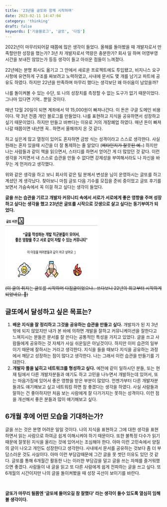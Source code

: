 ```yaml
---
title: '23년을 글또와 함께 시작하며'
date: 2023-02-11 14:47:04
category: 'thinking'
draft: false
keywords: ['기술블로그', '글또', '다짐']
---
```


2022년이 마무리되어갈 때쯤에 많은 생각이 들었다. 올해를 돌아봤을 때 개발자로서 만족할만한 성장을 했는가? 3년 차 개발자로서 역량은 충분한가? 회사 일 하며 어영부영 시간을 보내진 않았는가 등등 생각이 들고 아쉬운 점들이 느껴졌다.

22년에는 분명 회사도 옮기고 그 안에서 새로운 프로젝트에도 투입됐고, 비지니스 요구사항에 유연하게 구조를 짜보려고 노력하였고, 사내에 문서도 몇 개를 남기고 파트에 공유도 하였다. 하지만 22년을 만족하며 마무리 했다는 생각보단 왜 아쉬움이 남았을까?

나를 돌이켜볼 수 있는 수단, 또 나의 성장치를 측정할 수 없는 도구가 없기 때문이었다. 그나마 있다면 기억.. 뿐일 것이다.

매년 12월 20일이 되면 계좌에서 약 15,000원이 빠져나간다. 이 돈은 구글 도메인 비용이다. 약 3년 전쯤 개인 블로그를 만들었다. 나를 표현하고 지식을 공유하면서 성장하고 싶기 때문이었다. 하지만 만들고 바쁘다는 이유로 거의 개장폐업 하였다. 매년 돈이 빠져나갈 때쯤이면 내년엔 꼭.. 하면서 올해까지 온 것 같다. 

하고 싶은게 많고 열정이 있어도 혼자하면 금방 식는 성격이라고 스스로 생각한다. 사실 원래는 혼자 있을때 시간을 더 잘 통제하는 줄 알았다 (~~메타인지가 잘못된 예..~~) 하지만 나는 사람들과 같이 책을 읽으면서, 스터디를 하면서 얻어간 게 더 많았던 것 같다. 이런 생각을 거치면서 내 스스로 습관을 만들 수 없다면 강제성을 부여해서라도 나 자신을 바꾸는 게 먼저라고 생각했다.

위와 같은 생각을 하고 보니 회사의 같은 팀 분께서 변성윤 님이 운영하시는 글또를 하고 계셨던 게 생각났다. 찾아보니 마침 글또 다음 기수를 모집을 준비 중이었고 글또 후기를 보면서 가슴속에서 꼭 이걸 하고 싶다는 생각이 들었다.

**글을 쓰는 습관을 기르고 개발자 커뮤니티 속에서 서로가 서로에게 좋은 영향을 주며 성장하고 싶다는 생각을 했고 23년은 글또를 시작으로 갓생으로 살고 싶다는 동기부여가 되었다.**

<img src="../../assets/start_with_geultto_1.png" width=300 height=200>

~~(이 글의 취지는 글또를 시작하며 다짐글이었으나.. 쓰다보니 22년의 회고부터 시작하게 되었네요..🥲)~~


## 글또에서 달성하고 싶은 목표는?
1. **배운 지식을 잘 정리하고 그것을 공유하는 습관을 만들고 싶다.** 개발자가 된 지 3년밖에 되지 않았지만 내가 본 바에 의하면 개발을 잘하고 커뮤니케이션을 잘한다고 느껴지시는 분들은 문서를 잘 쓴다는 공통적인 특성을 가지고 있었다. 글을 쓰고 사람들에게 공유하는 것 자체가 사실 쉬운일은 아닐것이다. 하지만 이미 습관의 일부이기 때문에 잘하시는 거라고 생각한다. 지식을 들을 때보다 지식을 공유하는 과정에서 깨닫고 성장하는 점이 많다고 생각한다. 나는 그래서 이런 습관을 만들기를 기대한다.
2. **개발자 풀을 넓히고 네트워크를 형성하고 싶다.** 예전에 같이 일하시던 분들, 또는 현재 팀에서 다른 개발자분들과 얘기도 하고 고민을 나누면서 개발하는데 있어서, 또는 마음가짐에 있어서 좋은 영향을 받은 부분이 많았다. 언젠가부터 다른 개발자분들과도 얘기해보고 싶고 네트워킹 하면 참 좋겠다는 생각을 하였다. 사실 사람들과 말하는 건 좋아하지만 처음 보는 사람에게 잘 다가가지는 못하는 성격이다. 이런 점을 개선해서 좋은 분들과 많이 얘기해보고 싶다.


## 6개월 후에 어떤 모습을 기대하는가?
글을 쓰는 것은 분명 어려운 일일 것이다. 나의 지식을 표현하고 그에 대한 생각을 표현하면서 읽는 사람으로 하여금 쉽게 이해시켜야 하기 때문이다. 또한 불특정 다수가 읽기 때문에 잘못된 지식을 올리는 것에 있어서는 조심해야 한다. 아마 이런 고민속에서 양질의 글이 나오고 개인도 성장한다고 생각한다. 사내에서 문서를 공유하는 것보다 좀 더 부담스러운 것도 사실이다. 아마 이런 부담감때문에 그간 글을 못 썻던 이유도 있던 것 같다. 글또를 통해 6개월간 활동한 나는 이러한 부담감을 덜고 글을 쓰는 자체를 즐거워했으면 좋겠다. 사람들이 내 글을 읽고 또 다른 사람에게 쉽게 전파하는 글을 쓰고 싶다. 또 6개월의 시간이지만 나의 글을 돌이켜봤을 때 성장 곡선이 보이기를 바란다.

<br>

**글또가 마무리 될쯤엔 ‘글또에 들어오길 참 잘했다’ 라는 생각이 들수 있도록 열심히 임해볼 생각이다.**



